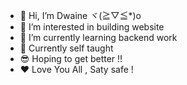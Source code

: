 - 👋 Hi, I’m Dwaine  ヾ(≧▽≦*)o
- 👀 I’m interested in building website
- 🌱 I’m currently learning backend work
- 💞️ Currently self taught
- 😎 Hoping to get better !!
- ❤ Love You All , Saty safe !

<!---
DwaineDawn/DwaineDawn is a ✨ special ✨ repository because its `README.md` (this file) appears on your GitHub profile.
You can click the Preview link to take a look at your changes.
--->
